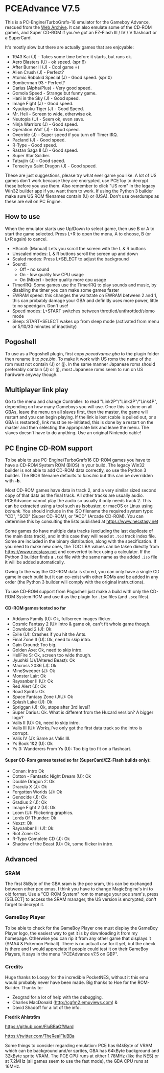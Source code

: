 # PCEAdvance V7.5

This is a PC-Engine/TurboGrafx-16 emulator for the Gameboy Advance, rescued from the [Web Archive](https://web.archive.org/web/20150430211123/http://www.ndsretro.com/gbadown.html). It can also emulate some of the CD-ROM games, and Super CD-ROM if you've got an EZ-Flash III / IV / V flashcart or a SuperCard.

It's mostly slow but there are actually games that are enjoyable:
- 1943 Kai (J) - Takes some time before it starts, but runs ok.
- Aero Blasters (U) - ok speed. (spr 6)
- After Burner II (J) - Cool game =)
- Alien Crush (J) - Perfect?
- Atomic Robokid Special (J) - Good speed. (spr 0)
- Bomberman 93 - Perfect?
- Darius (Alpha/Plus) - Very good speed.
- Gomola Speed - Strange but funny game.
- Hani in the Sky (J) - Good speed.
- Image Fight (J) - Good speed.
- Kyuukyoku Tiger (J) - Good Speed.
- Mr. Heli - Screen to wide, otherwise ok.
- Neutopia (U) - Seem ok, even save.
- Ninja Warriors (J) - Good speed.
- Operation Wolf (J) - Good speed.
- Override (J) - Super speed if you turn off Timer IRQ.
- Pacland (J) - Good speed.
- R-Type - Good speed.
- Rastan Saga II (J) - Good speed.
- Super Star Soldier.
- Tatsujin (J) - Good speed.
- Tenseiryu Saint Dragon (J) - Good speed.

These are just suggestions, please try what ever game you like. A lot of US games don't work because they are encrypted, use PCEToy to decrypt these before you use them. Also remember to click "US rom" in the legacy Win32 builder app if you want them to work. If using the Python 3 builder make sure US ROM filenames contain (U) or (USA). Don't use overdumps as these are evil on PC Engine.

## How to use
When the emulator starts use Up/Down to select game, then use B or A to start the game selected. Press L+R to open the menu, A to choose, B (or L+R again) to cancel.
- HScroll: (Manual) Lets you scroll the screen with the L & R buttons
- Unscaled modes: L & R buttons scroll the screen up and down
- Scaled modes: Press L+SELECT to adjust the background
- Sound:
  - Off - no sound
  - On - low quality low CPU usage
  - On (Mixer) - better quality more cpu usage
- TimerIRQ: Some games use the TimerIRQ to play sounds and music, by disabling the timer you can make some games faster
- EWRAM speed: this changes the waitstate on EWRAM between 2 and 1, this can probably damage your GBA and definitly uses more power, little to no speedgain. Don't use!
- Speed modes: L+START switches between throttled/unthrottled/slomo mode
- Sleep: START+SELECT wakes up from sleep mode (activated from menu or 5/10/30 minutes of inactivity)

## Pogoshell
To use as a Pogoshell plugin, first copy *pceadvance.gba* to the plugin folder then rename it to *pce.bin*. To make it work with US roms the name of the rom must not contain (J) or (j). In the same manner Japanese roms should preferably contain (J) or (j), most Japanese roms seem to run on US hardware anyway though.

## Multiplayer link play
Go to the menu and change Controller: to read "Link2P"/"Link3P"/"Link4P", depending on how many Gameboys you will use. Once this is done on all GBAs, leave the menu on all slaves first, then the master, the game will restart and you can begin playing. If the link is lost (cable is pulled out, or a GBA is restarted), link must be re-initiated, this is done by a restart on the master and then selecting the appropriate link and leave the menu. The slaves doesn't have to do anything. Use an original Nintendo cable!

## PC Engine CD-ROM support
To be able to use PC-Engine/TurboGrafx16 CD-ROM games you have to have a CD-ROM System ROM (BIOS) in your build. The legacy Win32 builder is not able to add CD-ROM data correctly, so use the Python 3 builder. The BIOS filename defaults to *bios.bin* but this can be overridden with **-b**.

Most CD-ROM games have data in track 2, and a very similar sized second copy of that data as the final track. All other tracks are usually audio. PCEAdvance cannot play the audio so usually it only needs track 2. This can be extracted using a tool such as Isobuster, or macOS or Linux using *bchunk*. You should include in the ISO filename the required system type: "CD", "SCD" (Super CD-ROM), or "ACD" (Arcade CD-ROM). You can determine this by consulting the lists published at https://www.necstasy.net

Some games do have multiple data tracks (excluding the last duplicate of the main data track), and in this case they will need at ```.tcd``` track index file. Some are included in the binary distribution, along with the specification. If you need to make new ones, the TOC LBA values can be taken directly from https://www.necstasy.net and converted to hex using a calculator. If the Python 3 builder finds a ```.tcd``` file with the same name as the added ```.iso``` file it will be added automatically.

Owing to the way the CD-ROM data is stored, you can only have a single CD game in each build but it can co-exist with other ROMs and be added in any order (the Python 3 builder will comply with the original instructions).

To use CD-ROM support from Pogoshell just make a build with only the CD-ROM System ROM and use it as the plugin for ```.iso``` files (and ```.pce``` files).

#### CD-ROM games tested so far
- Addams Family (U): Ok, fullscreen images flicker.
- Cosmic Fantasy 2 (U): Intro & game ok, can't fit whole game though.
- Download 2 (J): Ok
- Exile (U): Crashes if you hit the Ants.
- Final Zone II (U): Ok, need to skip intro.
- Gain Ground: Too big.
- Golden Axe: Ok, need to skip intro.
- HellFire S: Ok, screen too wide though.
- Jyuohki (J)/(Altered Beast): Ok
- Macross 2036 (J): Ok
- MineSweeper (J): Ok
- Monster Lair: Ok
- Rayxanber II (U): Ok
- Red Alert (J): Ok
- Road Spirits: Ok
- Space Fantasy Zone (J/U): Ok
- Splash Lake (U): Ok
- Spriggan (J): Ok, stops after 3rd level?
- Super Darius: Ok. What is different from the Hucard version? A bigger logo?
- Valis II (U): Ok, need to skip intro.
- Valis III (U): Works,I've only got the first data track so the intro is corrupt.
- Valis IV (J): Same as Valis III.
- Ys Book 1&2 (U): Ok
- Ys 3: Wanderers From Ys (U): Too big too fit on a flashcart.

#### Super CD-Rom games tested so far (SuperCard/EZ-Flash builds only):
- Conan: Intro Ok
- Cotton - Fantastic Night Dream (U): Ok
- Double Dragon 2: Ok
- Dracula X (J): Ok
- Forgotten Worlds (J): Ok
- Genocide (J): Ok
- Gradius 2 (J): Ok
- Image Fight 2 (U): Ok
- Loom (U): Flickering graphics.
- Lords Of Thunder: Ok
- Nexzr: Ok
- Rayxanber III (J): Ok
- Riot Zone: Ok
- R-Type Complete CD (J): Ok
- Shadow of the Beast (U): Ok, some flicker in intro.


## Advanced

### SRAM
The first 8kByte of the GBA sram is the pce sram, this can be exchanged between other pce emus, I think you have to change MagicEngine's ini to old format. Use a "CD-ROM System" rom to manage your pce sram's, press [SELECT] to access the SRAM manager, the US version is encrypted, don't forget to decrypt it.

### GameBoy Player
To be able to check for the GameBoy Player one must display the GameBoy Player logo, the easiest way to get it is by downloading it from my homepage.
Otherwise you can rip it from any other game that displays it (SMA4 & Pokemon Pinball). There is no actuall use for it yet, but the check is there and I would appreciate if people could test it on their GameBoy Players, it says in the menu "PCEAdvance v7.5 on GBP".


### Credits
Huge thanks to Loopy for the incredible PocketNES, without it this emu would probably never have been made. Big thanks to Hoe for the ROM-Builder.
Thanks to:
- Zeograd for a lot of help with the debugging.
- Charles MacDonald (http://cgfm2.emuviews.com) &
- David Shadoff for a lot of the info.


**Fredrik Ahlström**

https://github.com/FluBBaOfWard

https://twitter.com/TheRealFluBBa

Some things to consider regarding emulation:
PCE has 64kByte of VRAM which can be background and/or sprites,
GBA has 64kByte background and 32kByte sprite VRAM.
The PCE CPU runs at either 1.78MHz (like the NES) or at 7.2MHz (all
games seem to use the fast mode), the GBA CPU runs at 16MHz.
